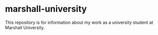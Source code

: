 # marshall-university
This repository is for information about my work as a university student at Marshall University.
